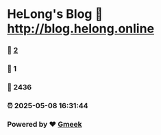 # HeLong's Blog :link: http://blog.helong.online 
### :page_facing_up: [2](http://blog.helong.online/tag.html) 
### :speech_balloon: 1 
### :hibiscus: 2436 
### :alarm_clock: 2025-05-08 16:31:44 
### Powered by :heart: [Gmeek](https://github.com/Meekdai/Gmeek)
